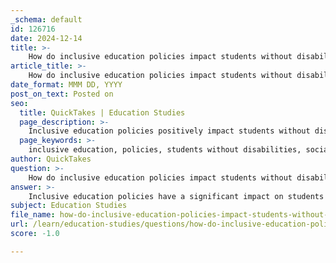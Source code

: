 ```yaml
---
_schema: default
id: 126716
date: 2024-12-14
title: >-
    How do inclusive education policies impact students without disabilities?
article_title: >-
    How do inclusive education policies impact students without disabilities?
date_format: MMM DD, YYYY
post_on_text: Posted on
seo:
  title: QuickTakes | Education Studies
  page_description: >-
    Inclusive education policies positively impact students without disabilities by enhancing social development, fostering empathy, and promoting teamwork, while academic effects vary.
  page_keywords: >-
    inclusive education, policies, students without disabilities, social development, academic achievement, empathy, diversity, teamwork, problem-solving, acceptance, school environment, educational experience, community
author: QuickTakes
question: >-
    How do inclusive education policies impact students without disabilities?
answer: >-
    Inclusive education policies have a significant impact on students without disabilities, primarily in the areas of social development and academic achievement. Research indicates that the academic effects of inclusion on students without disabilities are mixed, with some studies showing neutral effects on their academic performance. Importantly, these neutral effects are not likely to be influenced by whether students are low or high achievers.\n\nOne of the most notable benefits of inclusive education for students without disabilities is the development of empathy, understanding, and respect for diversity. Students in inclusive classrooms tend to hold less prejudiced views and are more accepting of differences compared to their peers in non-inclusive settings. This social benefit is crucial as it fosters a more compassionate and understanding school environment.\n\nMoreover, inclusive education promotes essential life skills such as teamwork and problem-solving. By working alongside peers with diverse needs, students without disabilities learn to collaborate and communicate effectively, preparing them for diverse social and professional environments in the future. This transformation of the school atmosphere not only enhances the educational experience for students without special needs but also contributes to a more inclusive and supportive community overall.\n\nIn summary, while the academic impacts of inclusive education on students without disabilities may vary, the social benefits are consistently positive, leading to a more accepting and empathetic student body. This inclusive approach not only supports students with disabilities but enriches the educational experiences of all students, fostering a culture of inclusivity and respect.
subject: Education Studies
file_name: how-do-inclusive-education-policies-impact-students-without-disabilities.md
url: /learn/education-studies/questions/how-do-inclusive-education-policies-impact-students-without-disabilities
score: -1.0

---
```


&nbsp;